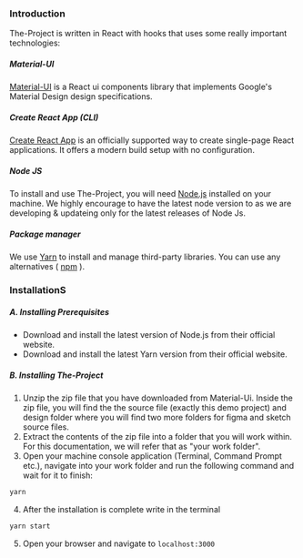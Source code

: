 ### Introduction

The-Project is written in React with hooks that uses some really important technologies:

##### Material-UI

<a href="https://material-ui.com/" target="_blank">Material-UI</a> is a React ui components library that implements Google's Material Design design specifications.

##### Create React App (CLI)

<a href="https://facebook.github.io/create-react-app/docs/getting-started" target="_blank">Create React App</a> is an officially supported way to create single-page React applications. It offers a modern build setup with no configuration.

##### Node JS

To install and use The-Project, you will need <a  href="https://nodejs.org/en/" target="_blank">Node.js</a> installed on your machine. We highly encourage to have the latest node version to as we are developing & updateing only for the latest releases of Node Js.

##### Package manager

We use <a href="https://yarnpkg.com/en/" target="_blank">Yarn</a> to install and manage third-party libraries. You can use any alternatives ( <a href="https://www.npmjs.com/"  target="_blank">npm</a> ).

### InstallationS

##### A. Installing Prerequisites

- Download and install the latest version of Node.js from their official website.
- Download and install the latest Yarn version from their official website.

##### B. Installing The-Project

1. Unzip the zip file that you have downloaded from Material-Ui. Inside the zip file, you will find the the source file (exactly this demo project) and design folder where you will find two more folders for figma and sketch source files.
2. Extract the contents of the zip file into a folder that you will work within. For this documentation, we will refer that as "your work folder".
3. Open your machine console application (Terminal, Command Prompt etc.), navigate into your work folder and run the following command and wait for it to finish:

```bash
yarn
```

4. After the installation is complete write in the terminal

```bash
yarn start
```

5. Open your browser and navigate to `localhost:3000`
